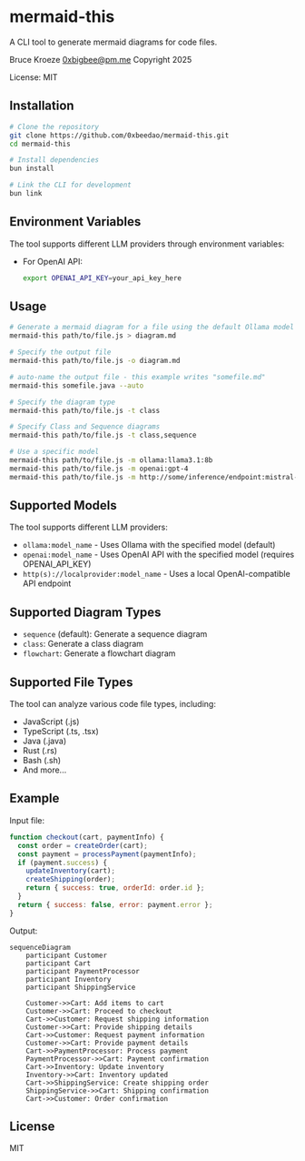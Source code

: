 # mermaid-this

A CLI tool to generate mermaid diagrams for code files.

Bruce Kroeze <0xbigbee@pm.me> Copyright 2025

License: MIT

## Installation

```bash
# Clone the repository
git clone https://github.com/0xbeedao/mermaid-this.git
cd mermaid-this

# Install dependencies
bun install

# Link the CLI for development
bun link
```

## Environment Variables

The tool supports different LLM providers through environment variables:

- For OpenAI API:
  ```bash
  export OPENAI_API_KEY=your_api_key_here
  ```

## Usage

```bash
# Generate a mermaid diagram for a file using the default Ollama model
mermaid-this path/to/file.js > diagram.md

# Specify the output file
mermaid-this path/to/file.js -o diagram.md

# auto-name the output file - this example writes "somefile.md"
mermaid-this somefile.java --auto

# Specify the diagram type
mermaid-this path/to/file.js -t class

# Specify Class and Sequence diagrams
mermaid-this path/to/file.js -t class,sequence

# Use a specific model
mermaid-this path/to/file.js -m ollama:llama3.1:8b
mermaid-this path/to/file.js -m openai:gpt-4
mermaid-this path/to/file.js -m http://some/inference/endpoint:mistral-7b
```

## Supported Models

The tool supports different LLM providers:

- `ollama:model_name` - Uses Ollama with the specified model (default)
- `openai:model_name` - Uses OpenAI API with the specified model (requires OPENAI_API_KEY)
- `http(s)://localprovider:model_name` - Uses a local OpenAI-compatible API endpoint

## Supported Diagram Types

- `sequence` (default): Generate a sequence diagram
- `class`: Generate a class diagram
- `flowchart`: Generate a flowchart diagram

## Supported File Types

The tool can analyze various code file types, including:
- JavaScript (.js)
- TypeScript (.ts, .tsx)
- Java (.java)
- Rust (.rs)
- Bash (.sh)
- And more...

## Example

Input file:
```javascript
function checkout(cart, paymentInfo) {
  const order = createOrder(cart);
  const payment = processPayment(paymentInfo);
  if (payment.success) {
    updateInventory(cart);
    createShipping(order);
    return { success: true, orderId: order.id };
  }
  return { success: false, error: payment.error };
}
```

Output:
```mermaid
sequenceDiagram
    participant Customer
    participant Cart
    participant PaymentProcessor
    participant Inventory
    participant ShippingService
    
    Customer->>Cart: Add items to cart
    Customer->>Cart: Proceed to checkout
    Cart->>Customer: Request shipping information
    Customer->>Cart: Provide shipping details
    Cart->>Customer: Request payment information
    Customer->>Cart: Provide payment details
    Cart->>PaymentProcessor: Process payment
    PaymentProcessor->>Cart: Payment confirmation
    Cart->>Inventory: Update inventory
    Inventory->>Cart: Inventory updated
    Cart->>ShippingService: Create shipping order
    ShippingService->>Cart: Shipping confirmation
    Cart->>Customer: Order confirmation
```

## License

MIT
